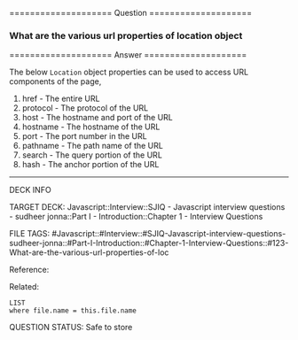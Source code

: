 ==================== Question ====================  

### What are the various url properties of location object  

==================== Answer ====================  

The below `Location` object properties can be used to access URL components of
the page,

1. href - The entire URL
2. protocol - The protocol of the URL
3. host - The hostname and port of the URL
4. hostname - The hostname of the URL
5. port - The port number in the URL
6. pathname - The path name of the URL
7. search - The query portion of the URL
8. hash - The anchor portion of the URL

---

DECK INFO

TARGET DECK: Javascript::Interview::SJIQ - Javascript interview questions -
sudheer jonna::Part I - Introduction::Chapter 1 - Interview Questions

FILE TAGS:
#Javascript::#Interview::#SJIQ-Javascript-interview-questions-sudheer-jonna::#Part-I-Introduction::#Chapter-1-Interview-Questions::#123-What-are-the-various-url-properties-of-loc

Reference:

Related:

```dataview
LIST
where file.name = this.file.name
```

QUESTION STATUS: Safe to store
